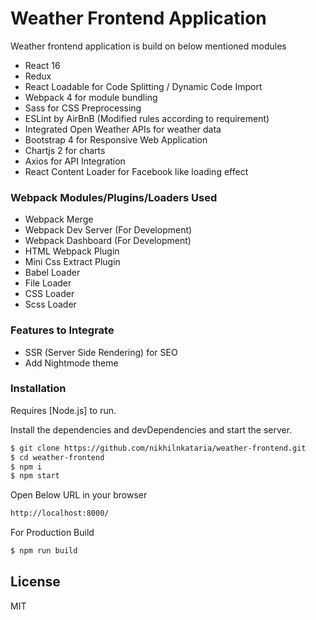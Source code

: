 # Weather Frontend Application

Weather frontend application is build on below mentioned modules

  - React 16
  - Redux 
  - React Loadable for Code Splitting / Dynamic Code Import
  - Webpack 4 for module bundling
  - Sass for CSS Preprocessing
  - ESLint by AirBnB (Modified rules according to requirement)
  - Integrated Open Weather APIs for weather data
  - Bootstrap 4 for Responsive Web Application      
  - Chartjs 2 for charts
  - Axios for API Integration
  - React Content Loader for Facebook like loading effect

### Webpack Modules/Plugins/Loaders Used
  - Webpack Merge
  - Webpack Dev Server (For Development)
  - Webpack Dashboard (For Development)
  - HTML Webpack Plugin
  - Mini Css Extract Plugin
  - Babel Loader
  - File Loader
  - CSS Loader
  - Scss Loader  

### Features to Integrate

  - SSR (Server Side Rendering) for SEO
  - Add Nightmode theme

### Installation

Requires [Node.js] to run.

Install the dependencies and devDependencies and start the server.

```sh
$ git clone https://github.com/nikhilnkataria/weather-frontend.git
$ cd weather-frontend
$ npm i
$ npm start
```

Open Below URL in your browser
```sh
http://localhost:8000/
```

For Production Build

```sh
$ npm run build
```

License
----

MIT

